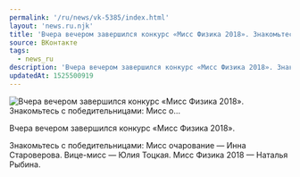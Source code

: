 ```yaml
---
permalink: '/ru/news/vk-5385/index.html'
layout: 'news.ru.njk'
title: 'Вчера вечером завершился конкурс «Мисс Физика 2018». Знакомьтесь с победительницами:  Мисс о'
source: ВКонтакте
tags:
  - news_ru
description: 'Вчера вечером завершился конкурс «Мисс Физика 2018». Знакомьтесь с победительницами:  Мисс о…'
updatedAt: 1525500919
---
```

![Вчера вечером завершился конкурс «Мисс Физика 2018». Знакомьтесь с победительницами:  Мисс о…](https://sun9-76.userapi.com/impf/c844722/v844722383/456cb/CfuSfJbY08Q.jpg?size=1280x851&quality=96&proxy=1&sign=c492d86b439c78faf1664039d4225bb7&c_uniq_tag=dgT-gPGCYYJzlMcfbo_LDTiq1R7bf4sad9_FVZMpziM&type=album)

Вчера вечером завершился конкурс «Мисс Физика 2018».

Знакомьтесь с победительницами:
Мисс очарование — Инна Староверова.
Вице-мисс — Юлия Тоцкая.
Мисс Физика 2018 — Наталья Рыбина.
